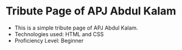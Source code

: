 # Tribute Page of APJ Abdul Kalam
- This is a simple tribute page of APJ Abdul Kalam.
- Technologies used: HTML and CSS
- Proficiency Level: Beginner
